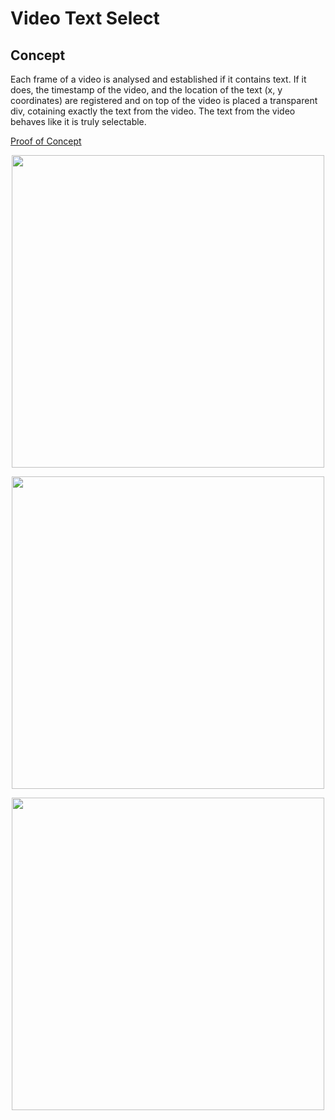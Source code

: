 # Video Text Select


## Concept

Each frame of a video is analysed and established if it contains text. If it does, the timestamp of the video, and the location of the text (x, y coordinates) are registered and on top of the video is placed a transparent div, cotaining exactly the text from the video. The text from the video behaves like it is truly selectable.

[Proof of Concept](https://youtu.be/WCH7w-q5KtA)

<p align="center">
    <img src="https://raw.githubusercontent.com/plurid/video-text-select/master/about/docs/images/1.png" height="500px">
</p>

<p align="center">
    <img src="https://raw.githubusercontent.com/plurid/video-text-select/master/about/docs/images/2.png" height="500px">
</p>

<p align="center">
    <img src="https://raw.githubusercontent.com/plurid/video-text-select/master/about/docs/images/3.png" height="500px">
</p>
